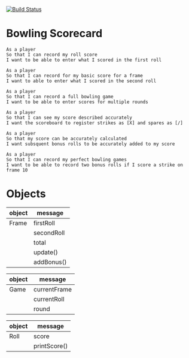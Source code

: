 [![Build Status](https://travis-ci.org/dpwdec/bowling-challenge.png?branch=master)](https://travis-ci.org/dpwdec/bowling-challenge)

# Bowling Scorecard

```
As a player
So that I can record my roll score
I want to be able to enter what I scored in the first roll

As a player
So that I can record for my basic score for a frame
I want to able to enter what I scored in the second roll

As a player
So that I can record a full bowling game
I want to be able to enter scores for multiple rounds

As a player
So that I can see my score described accurately
I want the scoreboard to register strikes as [X] and spares as [/]

As a player
So that my score can be accurately calculated
I want subsquent bonus rolls to be accurately added to my score

As a player
So that I can record my perfect bowling games
I want to be able to record two bonus rolls if I score a strike on frame 10
```

# Objects

| object | message |
| --- | --- |
| Frame | firstRoll |
| | secondRoll |
| | total |
| | update()
| | addBonus() |

| object | message |
| --- | --- |
| Game | currentFrame |
| | currentRoll |
| | round |

| object | message |
| --- | --- |
| Roll | score |
| | printScore() |